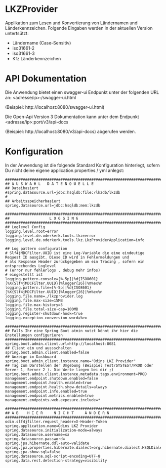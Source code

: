 # LKZProvider
Applikation zum Lesen und Konvertierung von Ländernamen und Länderkennzeichen. 
Folgende Eingaben werden in der aktuellen Version untertsützt:
* Ländername (Case-Sensitiv)
* iso31661-2
* iso31661-3
* Kfz Länderkennzeichen

# API Dokumentation

Die Anwendung bietet einen swagger-ui Endpunkt unter der folgenden URL an: <adresse/ip>:<port>/swagger-ui.html

(Beispiel: http://localhost:8080/swagger-ui.html) 

Die Open-Api Version 3 Dokumentation kann unter dem Endpunkt <adresse/ip>:port/v3/api-docs

(Beispiel: http://localhost:8080/v3/api-docs) abgerufen werden.

# Konfiguration 
In der Anwendung ist die folgende Standard Konfiguration hinterlegt, sofern Du nicht deine eigene application.properties / yml anlegst:

```
################################################################################################
## A U S W A H L   D A T E N Q U E L L E 
## Dateibasiert
#spring.datasource.url=jdbc:hsqldb:file:/lkzdb/lkzdb
#
## Arbeitsspeicherbasiert
spring.datasource.url=jdbc:hsqldb:mem:lkzdb

################################################################################################
##                  L O G G I N G 
################################################################################################
## Loglevel Config
logging.level.root=error
logging.level.de.oderkerk.tools.lkz=error
logging.level.de.oderkerk.tools.lkz.LkzProviderApplication=info

## Log pattern configuration
# Slf4jMDCFilter.UUID ist eine Log-Variable die eine eindeutige Request ID ausgibt. Diese ID wird in Fehlermeldungen und
# als Response Header zurückgegeben um ein Tracing , sofern ein entsprechendes Loglevel 
# (error nur fehlerlogs , debug mehr infos)
# eingestellt ist 
logging.pattern.console=[%-5p]|%d{ISO8601}[%X{Slf4jMDCFilter.UUID}]%logger{26}|%m%ex%n
logging.pattern.file=[%-5p]|%d{ISO8601}[%X{Slf4jMDCFilter.UUID}]%logger{26}|%m%ex%n
logging.file.name=./lkzprovider.log
logging.file.max-size=15MB
logging.file.max-history=3
logging.file.total-size-cap=100MB
logging.register-shutdown-hook=true
logging.exception-conversion-word=%ex

################################################################################################
## Falls Ihr eine Spring Boot atmin nutzt könnt ihr hier die Enstellungen configurieren
################################################################################################
spring.boot.admin.client.url=http://localhost:8081
## Client ein und aussschalten
spring.boot.admin.client.enabled=false
## Anzeige im Dashboard
spring.boot.admin.client.instance.name="Odins LKZ Provider"
## Tag zum Darstellen der Umgebung (Beispiel Test/SYSTEST/PROD oder Server 1, Server 2 ). Die Werte liegen bei dir ;)
spring.boot.admin.client.instance.metadata.tags.environment=PROD
management.endpoint.shutdown.enabled=false
management.endpoint.health.enabled=true
management.endpoint.health.show-details=always
management.endpoint.info.enabled=true
management.endpoint.metrics.enabled=true
management.endpoints.web.exposure.include=* 

################################################################################################
## A B    H I E R     N I C H T     Ä N D E R N  
############################################################################################### 
odin.slf4jfilter.request_header=X-Header-Token
spring.application.name=Odins LKZ Provider
spring.datasource.initialization-mode=always
spring.datasource.username=sa 
spring.datasource.password= 
spring.jpa.hibernate.ddl-auto=validate
spring.jpa.properties.hibernate.dialect=org.hibernate.dialect.HSQLDialect
spring.jpa.show-sql=false
spring.datasource.sql-script-encoding=UTF-8
spring.data.rest.detection-strategy=visibility

```

